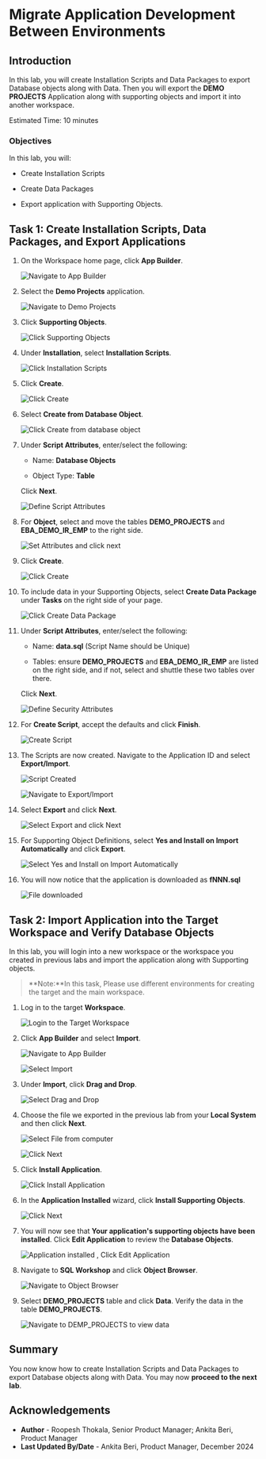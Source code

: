 # Migrate Application Development Between Environments

## Introduction

In this lab, you will create Installation Scripts and Data Packages to export Database objects along with Data. Then you will export the **DEMO PROJECTS** Application along with supporting objects and import it into another workspace.

Estimated Time: 10 minutes

### Objectives

In this lab, you will:

- Create Installation Scripts

- Create Data Packages

- Export application with Supporting Objects.

## Task 1: Create Installation Scripts, Data Packages, and Export Applications

1. On the Workspace home page, click **App Builder**.

    ![Navigate to App Builder](images/click-app-builder.png " ")

2. Select the **Demo Projects** application.

    ![Navigate to Demo Projects](images/select-demo-project.png " ")

3. Click **Supporting Objects**.

    ![Click Supporting Objects](images/click-supporting-objects.png " ")

4. Under **Installation**, select **Installation Scripts**.

    ![Click Installation Scripts](images/select-installation-scripts.png " ")

5. Click **Create**.

    ![Click Create](images/click-create.png " ")

6. Select **Create from Database Object**.

    ![Click Create from database object](images/create-script1.png " ")

7. Under **Script Attributes**, enter/select the following:

    - Name: **Database Objects**

    - Object Type: **Table**

    Click **Next**.

    ![Define Script Attributes](images/create-script2.png " ")

8. For **Object**, select and move the tables **DEMO\_PROJECTS** and **EBA\_DEMO\_IR\_EMP** to the right side.

    ![Set Attributes and click next](images/create-script3.png " ")

9. Click **Create**.

    ![Click Create](images/click-create-scripts.png " ")

10. To include data in your Supporting Objects, select **Create Data Package** under **Tasks** on the right side of your page.

    ![Click Create Data Package](images/select-data-packages.png " ")

11. Under **Script Attributes**, enter/select the following:

    - Name: **data.sql** (Script Name should be Unique)

    - Tables: ensure **DEMO\_PROJECTS** and **EBA\_DEMO\_IR\_EMP** are listed on the right side, and if not, select and shuttle these two tables over there.

    Click **Next**.

    ![Define Security Attributes](images/create-data-packages.png " ")

12. For **Create Script**, accept the defaults and click **Finish**.

    ![Create Script](images/create-data-packages1.png " ")

13. The Scripts are now created. Navigate to the Application ID and select **Export/Import**.

    ![Script Created](images/navigate-to-app1.png " ")

    ![Navigate to Export/Import](images/navigate-to-export.png " ")

14. Select **Export** and click **Next**.

    ![Select Export and click Next](images/export-app1.png " ")

15. For Supporting Object Definitions, select **Yes and Install on Import Automatically** and click **Export**.

    ![Select Yes and Install on Import Automatically](images/export-app2.png " ")

16. You will now notice that the application is downloaded as **fNNN.sql**

    ![File downloaded](images/exported-app.png " ")

## Task 2: Import Application into the Target Workspace and Verify Database Objects

In this lab, you will login into a new workspace or the workspace you created in previous labs and import the application along with Supporting objects.

> **Note:**In this task, Please use different environments for creating the target and the main workspace.

1. Log in to the target **Workspace**.

    ![Login to the Target Workspace](images/login-towksp1.png " ")

2. Click **App Builder** and select **Import**.

    ![Navigate to App Builder](images/select-app-builder.png " ")

    ![Select Import](images/select-import.png " ")

3. Under **Import**, click **Drag and Drop**.

    ![Select Drag and Drop](images/select-drag-and-drop.png " ")

4. Choose the file we exported in the previous lab from your **Local System** and then click **Next**.

    ![Select File from computer](images/select-file.png " ")

    ![Click Next](images/click-next.png " ")

5. Click **Install Application**.

    ![Click Install Application](images/install-app1.png " ")

6. In the **Application Installed** wizard, click **Install Supporting Objects**.

    ![Click Next](images/install-so1.png " ")

7. You will now see that **Your application's supporting objects have been installed**. Click **Edit Application** to review the **Database Objects**.

    ![Application installed , Click Edit Application](images/install-app3.png " ")

8. Navigate to **SQL Workshop** and click **Object Browser**.

    ![Navigate to Object Browser](images/object-browser1.png " ")

9. Select **DEMO\_PROJECTS** table and click **Data**. Verify the data in the table **DEMO\_PROJECTS**.

    ![Navigate to DEMP_PROJECTS to view data](images/object-browser2.png " ")

## Summary

You now know how to create Installation Scripts and Data Packages to export Database objects along with Data. You may now **proceed to the next lab**.

## Acknowledgements

- **Author** - Roopesh Thokala, Senior Product Manager; Ankita Beri, Product Manager
- **Last Updated By/Date** - Ankita Beri, Product Manager, December 2024
